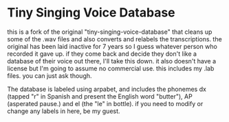 # Tiny Singing Voice Database
this is a fork of the original "tiny-singing-voice-database" that cleans up some of the .wav files and also converts and relabels the transcriptions.
the original has been laid inactive for 7 years so I guess whatever person who recorded it gave up. if they come back and decide they don't like a database of their voice out there, I'll take this down.
it also doesn't have a license but I'm going to assume no commercial use. this includes my .lab files. you can just ask though.

The database is labeled using arpabet, and includes the phonemes dx (tapped "r" in Spanish and present the English word "butter"), AP (asperated pause.) and el (the "le" in bottle). if you need to modify or change any labels in here, be my guest.
